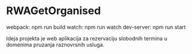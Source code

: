 # RWAGetOrganised

webpack: npm run build
watch: npm run watch
dev-server: npm run start

Ideja projekta je web aplikacija za rezervaciju slobodnih termina 
u domenima pruzanja raznovrsnih usluga. 
